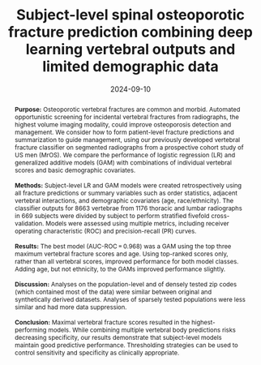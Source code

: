 ---
title: "Subject-level spinal osteoporotic fracture prediction combining deep learning vertebral outputs and limited demographic data"
date: 2024-09-10
authors:
- Nathan M. Cross
- Jessica Perry
- Qifei Dong
- Gang Luo
- admin
- Nancy E. Lane
- Lynn Marshall
- Sandra K. Johnston
- David R. Haynor
- Jeffrey G. Jarvik
- Patrick J. Heagerty


# author_notes:
# - ""

publication_types: ["2"]
abstract: "**Purpose:** Osteoporotic vertebral fractures are common and morbid. Automated opportunistic screening for incidental vertebral fractures from radiographs, the highest volume imaging modality, could improve osteoporosis detection and management. We consider how to form patient-level fracture predictions and summarization to guide management, using our previously developed vertebral fracture classifier on segmented radiographs from a prospective cohort study of US men (MrOS). We compare the performance of logistic regression (LR) and generalized additive models (GAM) with combinations of individual vertebral scores and basic demographic covariates.

<br><br>**Methods:** Subject-level LR and GAM models were created retrospectively using all fracture predictions or summary variables such as order statistics, adjacent vertebral interactions, and demographic covariates (age, race/ethnicity). The classifier outputs for 8663 vertebrae from 1176 thoracic and lumbar radiographs in 669 subjects were divided by subject to perform stratified fivefold cross-validation. Models were assessed using multiple metrics, including receiver operating characteristic (ROC) and precision-recall (PR) curves.

<br><br>**Results:** The best model (AUC-ROC = 0.968) was a GAM using the top three maximum vertebral fracture scores and age. Using top-ranked scores only, rather than all vertebral scores, improved performance for both model classes. Adding age, but not ethnicity, to the GAMs improved performance slightly.

<br><br>**Discussion:** Analyses on the population-level and of densely tested zip codes (which contained most of the data) were similar between original and synthetically derived datasets. Analyses of sparsely tested populations were less similar and had more data suppression.

<br><br>**Conclusion:** Maximal vertebral fracture scores resulted in the highest-performing models. While combining multiple vertebral body predictions risks decreasing specificity, our results demonstrate that subject-level models maintain good predictive performance. Thresholding strategies can be used to control sensitivity and specificity as clinically appropriate.

"
featured: false
publication: "*Archives of Osteoporosis*"
doi: "10.1007/s11657-024-01433-z"
tags: ["osteoporosis" ,"compression fracture", "logistic regression", "generalized additive model", "Bayesian", "imputation", "radiograph"]
---